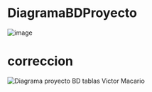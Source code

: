 # DiagramaBDProyecto
![image](https://github.com/Re-21-12/DiagramaBDProyecto/assets/104967229/cf9099fe-30dc-40d8-94ec-745e43777a1f)
# correccion
![Diagrama proyecto BD tablas Victor Macario](https://github.com/Re-21-12/DiagramaBDProyecto/assets/104967229/8e821742-7225-4c22-9e59-a3c8298bf96f)
